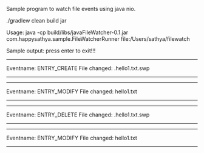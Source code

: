 Sample program to watch file events using java nio.

./gradlew clean build jar

Usage: 
java -cp build/libs/javaFileWatcher-0.1.jar com.happysathya.sample.FileWatcherRunner file:/Users/sathya/filewatch

Sample output:
press enter to exit!!!
**************************************
Eventname: ENTRY_CREATE
File changed: .hello1.txt.swp
**************************************
**************************************
Eventname: ENTRY_MODIFY
File changed: hello1.txt
**************************************
**************************************
Eventname: ENTRY_DELETE
File changed: .hello1.txt.swp
**************************************
**************************************
Eventname: ENTRY_MODIFY
File changed: hello1.txt
**************************************
